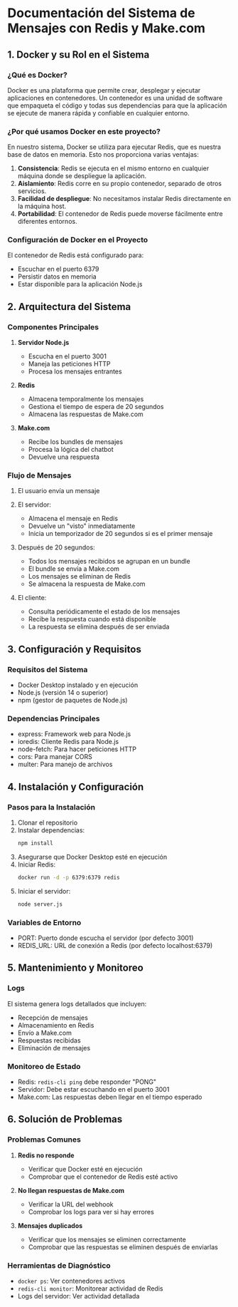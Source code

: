 # Documentación del Sistema de Mensajes con Redis y Make.com

## 1. Docker y su Rol en el Sistema

### ¿Qué es Docker?
Docker es una plataforma que permite crear, desplegar y ejecutar aplicaciones en contenedores. Un contenedor es una unidad de software que empaqueta el código y todas sus dependencias para que la aplicación se ejecute de manera rápida y confiable en cualquier entorno.

### ¿Por qué usamos Docker en este proyecto?
En nuestro sistema, Docker se utiliza para ejecutar Redis, que es nuestra base de datos en memoria. Esto nos proporciona varias ventajas:

1. **Consistencia**: Redis se ejecuta en el mismo entorno en cualquier máquina donde se despliegue la aplicación.
2. **Aislamiento**: Redis corre en su propio contenedor, separado de otros servicios.
3. **Facilidad de despliegue**: No necesitamos instalar Redis directamente en la máquina host.
4. **Portabilidad**: El contenedor de Redis puede moverse fácilmente entre diferentes entornos.

### Configuración de Docker en el Proyecto
El contenedor de Redis está configurado para:
- Escuchar en el puerto 6379
- Persistir datos en memoria
- Estar disponible para la aplicación Node.js

## 2. Arquitectura del Sistema

### Componentes Principales
1. **Servidor Node.js**
   - Escucha en el puerto 3001
   - Maneja las peticiones HTTP
   - Procesa los mensajes entrantes

2. **Redis**
   - Almacena temporalmente los mensajes
   - Gestiona el tiempo de espera de 20 segundos
   - Almacena las respuestas de Make.com

3. **Make.com**
   - Recibe los bundles de mensajes
   - Procesa la lógica del chatbot
   - Devuelve una respuesta

### Flujo de Mensajes
1. El usuario envía un mensaje
2. El servidor:
   - Almacena el mensaje en Redis
   - Devuelve un "visto" inmediatamente
   - Inicia un temporizador de 20 segundos si es el primer mensaje

3. Después de 20 segundos:
   - Todos los mensajes recibidos se agrupan en un bundle
   - El bundle se envía a Make.com
   - Los mensajes se eliminan de Redis
   - Se almacena la respuesta de Make.com

4. El cliente:
   - Consulta periódicamente el estado de los mensajes
   - Recibe la respuesta cuando está disponible
   - La respuesta se elimina después de ser enviada

## 3. Configuración y Requisitos

### Requisitos del Sistema
- Docker Desktop instalado y en ejecución
- Node.js (versión 14 o superior)
- npm (gestor de paquetes de Node.js)

### Dependencias Principales
- express: Framework web para Node.js
- ioredis: Cliente Redis para Node.js
- node-fetch: Para hacer peticiones HTTP
- cors: Para manejar CORS
- multer: Para manejo de archivos

## 4. Instalación y Configuración

### Pasos para la Instalación
1. Clonar el repositorio
2. Instalar dependencias:
   ```bash
   npm install
   ```
3. Asegurarse que Docker Desktop esté en ejecución
4. Iniciar Redis:
   ```bash
   docker run -d -p 6379:6379 redis
   ```
5. Iniciar el servidor:
   ```bash
   node server.js
   ```

### Variables de Entorno
- PORT: Puerto donde escucha el servidor (por defecto 3001)
- REDIS_URL: URL de conexión a Redis (por defecto localhost:6379)

## 5. Mantenimiento y Monitoreo

### Logs
El sistema genera logs detallados que incluyen:
- Recepción de mensajes
- Almacenamiento en Redis
- Envío a Make.com
- Respuestas recibidas
- Eliminación de mensajes

### Monitoreo de Estado
- Redis: `redis-cli ping` debe responder "PONG"
- Servidor: Debe estar escuchando en el puerto 3001
- Make.com: Las respuestas deben llegar en el tiempo esperado

## 6. Solución de Problemas

### Problemas Comunes
1. **Redis no responde**
   - Verificar que Docker esté en ejecución
   - Comprobar que el contenedor de Redis esté activo

2. **No llegan respuestas de Make.com**
   - Verificar la URL del webhook
   - Comprobar los logs para ver si hay errores

3. **Mensajes duplicados**
   - Verificar que los mensajes se eliminen correctamente
   - Comprobar que las respuestas se eliminen después de enviarlas

### Herramientas de Diagnóstico
- `docker ps`: Ver contenedores activos
- `redis-cli monitor`: Monitorear actividad de Redis
- Logs del servidor: Ver actividad detallada 